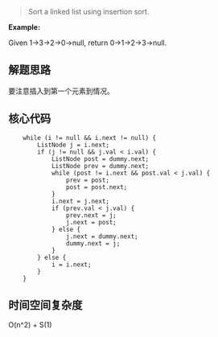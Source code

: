 > Sort a linked list using insertion sort.
>

**Example:** 

Given 1->3->2->0->null, return 0->1->2->3->null.

## 解题思路

要注意插入到第一个元素到情况。

## 核心代码

        while (i != null && i.next != null) {
            ListNode j = i.next;
            if (j != null && j.val < i.val) {
                ListNode post = dummy.next;
                ListNode prev = dummy.next;
                while (post != i.next && post.val < j.val) {
                    prev = post;
                    post = post.next;
                }
                i.next = j.next;
                if (prev.val < j.val) {
                    prev.next = j;
                    j.next = post;
                } else {
                    j.next = dummy.next;
                    dummy.next = j;
                }
            } else {
                i = i.next;
            }
        }

## 时间空间复杂度

O(n^2) + S(1)

